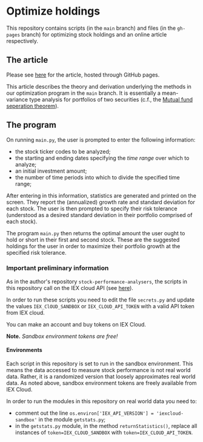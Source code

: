 # Optimize holdings 

This repository contains scripts (in the `main` branch) and files (in the `gh-pages` branch) for optimizing stock holdings and an online article respectively.

## The article 

Please see [here](https://kshkb.github.io/Optimize-two-normal-randoms/bgtheory.html) for the article, hosted through GitHub pages.

This article describes the theory and derivation underlying the methods in our optimization program in the `main` branch. It is essentially a mean-variance type analysis for portfolios of two securities (c.f., the [Mutual fund seperation theorem](https://en.wikipedia.org/wiki/Mutual_fund_separation_theorem)). 

## The program

On running `main.py`, the user is prompted to enter the following information:

- the stock ticker codes to be analyzed;
- the starting and ending dates specifying the *time range* over which to analyze;
- an initial investment amount;
- the number of time periods into which to divide the specified time range;

After entering in this information, statistics are generated and printed on the screen. They report the (annualized) growth rate and standard deviation for each stock. The user is then prompted to specify their risk tolerance (understood as a desired standard deviation in their portfolio comprised of each stock).

The program `main.py` then returns the optimal amount the user ought to hold or short in their first and second stock. These are the suggested holdings for the user in order to maximize their portfolio growth at the specified risk tolerance.

### Important preliminary information

As in the author's repository `stock-performance-analysers`, the scripts in this repository call on the IEX cloud API (see [here](https://iexcloud.io/)).

In order to run these scripts you need to edit the file `secrets.py` and update the values `IEX_ClOUD_SANDBOX` or `IEX_CLOUD_API_TOKEN` with a valid API token from IEX cloud.

You can make an account and buy tokens on IEX Cloud.

**Note.** *Sandbox environment tokens are free!*

#### Environments

Each script in this repository is set to run in the sandbox environment. This means the data accessed to measure stock performance is not real world data. Rather, it is a randomized version that loosely approximates real world data. As noted above, sandbox environment tokens are freely available from IEX Cloud.

In order to run the modules in this repository on real world data you need to:

- comment out the line `os.environ['IEX_API_VERSION'] = 'iexcloud-sandbox'` in the module `getstats.py`;
- in the `getstats.py` module, in the method `returnStatistics()`, replace all instances of `token=IEX_CLOUD_SANDBOX` with `token=IEX_CLOUD_API_TOKEN`.








